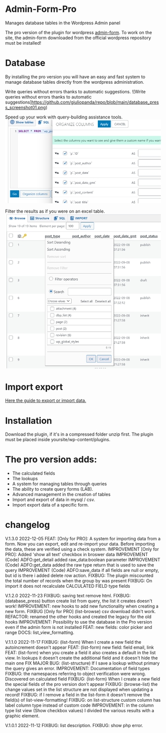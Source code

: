 # Admin-Form-Pro
Manages database tables in the Wordpress Admin panel 

The pro version of the plugin for wordpress [admin-form](https://wordpress.org/plugins/admin-form/).
To work on the site, the admin-form downloaded from the official wordpress repository must be installed!

# Database
By installing the pro version you will have an easy and fast system to manage database tables directly from the wordpress administration.

Write queries without errors thanks to automatic suggestions.
![Write queries without errors thanks to automatic suggestions]https://github.com/giuliopanda/repo/blob/main/database_press_screenshot01.png)

Speed up your work with query-building assistance tools.
![Speed up your work with query-building assistance tools](https://github.com/giuliopanda/repo/blob/main/database_press_screenshot02.png)

Filter the results as if you were on an excel table.
![Filter the results as if you were on an excel table.](https://github.com/giuliopanda/repo/blob/main/database_press_screenshot03.png)

# Import export

[Here the guide to export or import data.](https://github.com/giuliopanda/admin-form-pro/wiki/Import-Export)


# Installation
Download the plugin, if it's in a compressed folder unzip first. 
The plugin must be placed inside yoursite/wp-content/plugins.

# The pro version adds:
- The calculated fields
- The lookups
- A system for managing tables through queries
- The ability to create query forms (LAB).
- Advanced management in the creation of tables
- Import and export of data in mysql / csv.
- Import export data of a specific form.

# changelog

V.1.3.0 2022-12-05
FEAT: [Only for PRO]: A system for importing data from a form. Now you can export, edit and re-import your data. Before importing the data, these are verified using a check system. 
IMPROVEMENT [Only for PRO]: Added 'show all text' checkbox in broswer data
IMPROVEMENT (Code) ADFO:get_detail added raw_data:boolean parameter
IMPROVEMENT (Code) ADFO:get_data added the raw type return that is used to save the query
IMPROVEMENT (Code) ADFO:save_data if all fields are null or empty, but id is there i added delete row action.
FIXBUG: The plugin miscounted the total number of records when the group by was present
FIXBUG: On import it does not recalculate CALCULATED FIELD type fields


V.1.2.0 2022-11-23
FIXBUG: saving text remove html.
FIXBUG: (database_press) button create list from query, the list it creates doesn't work!
IMPROVEMENT: new hooks to add new functionality when creating a new form.
FIXBUG [Only for PRO] (list-browse) csv download didn't work.
REFACTOR: renamed the other hooks and created the legacy for the old hooks
IMPROVEMENT: Possibility to use the database in the Pro version even if the admin form is not installed
FEAT: new fields: color picker and range
DOCS: list_view_formatting.

V.1.1.0 2022-11-17
FIXBUG: (list-form) When I create a new field the autoincrement doesn't appear
FEAT: (list-form) new field: field email, link
FEAT: (list-form) when you create a field it also creates a default in the list view. In lookups it doesn't create the additional field and it doesn't hide the main one
FIX MAJOR BUG: (list-structure) If I save a lookup without primary the query gives an error.
IMPROVEMENT: Documentation of field types
FIXBUG: the namespaces referring to object verification were wrong. Discovered on calculated field
FIXBUG: (list-form) When I create a new field the special fields of the pro version don't appear
FIXBUG: (browse-list) the change values ​​set in the list structure are not displayed when updating a record!
FIXBUG: if I remove a field in the list-form it doesn't remove the field(s) of list-view-formatting!
FIXBUG: on list-structure custom column has label column type instead of custom code
IMPROVEMENT: in the column type list view (Show checkbox values) I divided the various results with a graphic element.

V.1.0.1 2022-11-12
FIXBUG: list description.
FIXBUG: show php error.
